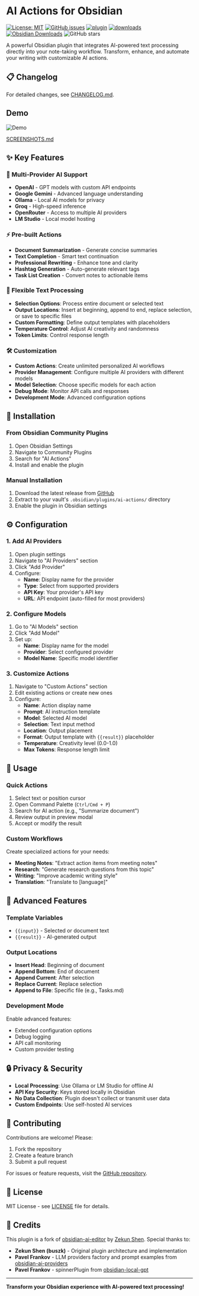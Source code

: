 # AI Actions for Obsidian

[![License: MIT](https://img.shields.io/badge/License-MIT-yellow.svg)](https://opensource.org/licenses/MIT)
[![GitHub issues](https://img.shields.io/github/issues/ivan-mezentsev/obsidian-ai-actions.svg)](https://github.com/ivan-mezentsev/obsidian-ai-actions/issues)
[![plugin](https://img.shields.io/github/v/release/ivan-mezentsev/obsidian-ai-actions?label=plugin&display_name=tag&logo=obsidian&color=purple&logoColor=violet)](https://github.com/ivan-mezentsev/obsidian-ai-actions/releases/latest)
[![downloads](https://img.shields.io/github/downloads/ivan-mezentsev/obsidian-ai-actions/total?logo=github)](href="https://github.com/ivan-mezentsev/obsidian-ai-actions)
[![Obsidian Downloads](https://img.shields.io/badge/dynamic/json?color=7e6ad6&labelColor=34208c&label=Obsidian%20Downloads&query=$['ai-actions'].downloads&url=https://raw.githubusercontent.com/obsidianmd/obsidian-releases/master/community-plugin-stats.json&)](obsidian://show-plugin?id=ai-actions)
![GitHub stars](https://img.shields.io/github/stars/ivan-mezentsev/obsidian-ai-actions?style=flat)

A powerful Obsidian plugin that integrates AI-powered text processing directly into your note-taking workflow. Transform, enhance, and automate your writing with customizable AI actions.

## 📋 Changelog
For detailed changes, see [CHANGELOG.md](CHANGELOG.md).

## Demo
![Demo](docs/QuickPrompt.gif)

[SCREENSHOTS.md](docs/SCREENSHOTS.md)

## ✨ Key Features

### 🤖 Multi-Provider AI Support
- **OpenAI** - GPT models with custom API endpoints
- **Google Gemini** - Advanced language understanding
- **Ollama** - Local AI models for privacy
- **Groq** - High-speed inference
- **OpenRouter** - Access to multiple AI providers
- **LM Studio** - Local model hosting

### ⚡ Pre-built Actions
- **Document Summarization** - Generate concise summaries
- **Text Completion** - Smart text continuation
- **Professional Rewriting** - Enhance tone and clarity
- **Hashtag Generation** - Auto-generate relevant tags
- **Task List Creation** - Convert notes to actionable items

### 🎯 Flexible Text Processing
- **Selection Options**: Process entire document or selected text
- **Output Locations**: Insert at beginning, append to end, replace selection, or save to specific files
- **Custom Formatting**: Define output templates with placeholders
- **Temperature Control**: Adjust AI creativity and randomness
- **Token Limits**: Control response length

### 🛠️ Customization
- **Custom Actions**: Create unlimited personalized AI workflows
- **Provider Management**: Configure multiple AI providers with different models
- **Model Selection**: Choose specific models for each action
- **Debug Mode**: Monitor API calls and responses
- **Development Mode**: Advanced configuration options

## 🚀 Installation

### From Obsidian Community Plugins
1. Open Obsidian Settings
2. Navigate to Community Plugins
3. Search for "AI Actions"
4. Install and enable the plugin

### Manual Installation
1. Download the latest release from [GitHub](https://github.com/ivan-mezentsev/obsidian-ai-actions/releases)
2. Extract to your vault's `.obsidian/plugins/ai-actions/` directory
3. Enable the plugin in Obsidian settings

## ⚙️ Configuration

### 1. Add AI Providers
1. Open plugin settings
2. Navigate to "AI Providers" section
3. Click "Add Provider"
4. Configure:
   - **Name**: Display name for the provider
   - **Type**: Select from supported providers
   - **API Key**: Your provider's API key
   - **URL**: API endpoint (auto-filled for most providers)

### 2. Configure Models
1. Go to "AI Models" section
2. Click "Add Model"
3. Set up:
   - **Name**: Display name for the model
   - **Provider**: Select configured provider
   - **Model Name**: Specific model identifier

### 3. Customize Actions
1. Navigate to "Custom Actions" section
2. Edit existing actions or create new ones
3. Configure:
   - **Name**: Action display name
   - **Prompt**: AI instruction template
   - **Model**: Selected AI model
   - **Selection**: Text input method
   - **Location**: Output placement
   - **Format**: Output template with `{{result}}` placeholder
   - **Temperature**: Creativity level (0.0-1.0)
   - **Max Tokens**: Response length limit

## 📝 Usage

### Quick Actions
1. Select text or position cursor
2. Open Command Palette (`Ctrl/Cmd + P`)
3. Search for AI action (e.g., "Summarize document")
4. Review output in preview modal
5. Accept or modify the result

### Custom Workflows
Create specialized actions for your needs:
- **Meeting Notes**: "Extract action items from meeting notes"
- **Research**: "Generate research questions from this topic"
- **Writing**: "Improve academic writing style"
- **Translation**: "Translate to [language]"

## 🔧 Advanced Features

### Template Variables
- `{{input}}` - Selected or document text
- `{{result}}` - AI-generated output

### Output Locations
- **Insert Head**: Beginning of document
- **Append Bottom**: End of document
- **Append Current**: After selection
- **Replace Current**: Replace selection
- **Append to File**: Specific file (e.g., Tasks.md)

### Development Mode
Enable advanced features:
- Extended configuration options
- Debug logging
- API call monitoring
- Custom provider testing

## 🔒 Privacy & Security

- **Local Processing**: Use Ollama or LM Studio for offline AI
- **API Key Security**: Keys stored locally in Obsidian
- **No Data Collection**: Plugin doesn't collect or transmit user data
- **Custom Endpoints**: Use self-hosted AI services

## 🤝 Contributing

Contributions are welcome! Please:
1. Fork the repository
2. Create a feature branch
3. Submit a pull request

For issues or feature requests, visit the [GitHub repository](https://github.com/ivan-mezentsev/obsidian-ai-actions).

## 📄 License

MIT License - see [LICENSE](LICENSE) file for details.

## 🙏 Credits

This plugin is a fork of [obsidian-ai-editor](https://github.com/buszk/obsidian-ai-editor) by [Zekun Shen](https://github.com/buszk). Special thanks to:

- **Zekun Shen (buszk)** - Original plugin architecture and implementation
- **Pavel Frankov** - LLM providers factory and prompt examples from [obsidian-ai-providers](https://github.com/pfrankov/obsidian-ai-providers)
- **Pavel Frankov** - spinnerPlugin from [obsidian-local-gpt](https://github.com/pfrankov/obsidian-local-gpt)
---

**Transform your Obsidian experience with AI-powered text processing!**
